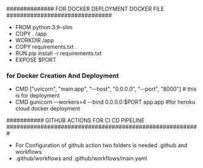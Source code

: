 ############## FOR DOCKER DEPLOYMENT DOCKER FILE ###############################

<!-- for docker deployment -->

- FROM python:3.9-slim
- COPY . /app
- WORKDIR /app
- COPY requirements.txt .
- RUN pip install  -r requirements.txt
- EXPOSE $PORT
### for Docker Creation And Deployment
- CMD ["uvicorn", "main:app", "--host", "0.0.0.0", "--port", "8000"] # this is for deployment
- CMD gunicorn --workers=4 --bind 0.0.0.0:$PORT app:app #for heroku cloud docker deployment



########### GITHUB ACTIONS FOR CI CD PIPELINE #########################################################
- For Configuration of github action two folders is needed .github and workflows
- .github/workflows and .github/workflows/main.yaml


